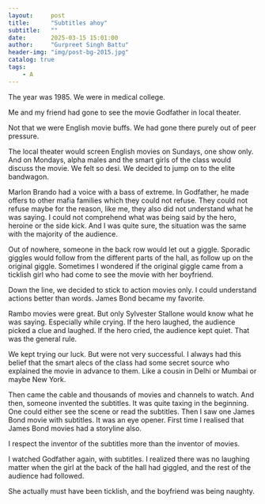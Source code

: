 ```yaml
---
layout:     post
title:      "Subtitles ahoy"
subtitle:   ""
date:       2025-03-15 15:01:00
author:     "Gurpreet Singh Battu"
header-img: "img/post-bg-2015.jpg"
catalog: true
tags:
    - A
---
```


The year was 1985. We were in medical college.

Me and my friend had gone to see the movie Godfather in local theater.

Not that we were English movie buffs. We had gone there purely out of peer pressure.

The local theater would screen English movies on Sundays, one show only. And on Mondays, alpha males and the smart girls of the class would discuss the movie. We felt so desi. We decided to jump on to the elite bandwagon.

Marlon Brando had a voice with a bass of extreme. In Godfather, he made offers to other mafia families which they could not refuse. They could not refuse maybe for the reason, like me, they also did not understand what he was saying. I could not comprehend what was being said by the hero, heroine or the side kick. And I was quite sure, the situation was the same with the majority of the audience.

Out of nowhere, someone in the back row would let out a giggle. Sporadic giggles would follow from the different parts of the hall, as follow up on the original giggle. Sometimes I wondered if the original giggle came from a ticklish girl who had come to see the movie with her boyfriend.

Down the line, we decided to stick to action movies only. I could understand actions better than words. James Bond became my favorite.

Rambo movies were great. But only Sylvester Stallone would know what he was saying. Especially while crying. If the hero laughed, the audience picked a clue and laughed. If the hero cried, the audience kept quiet. That was the general rule.

We kept trying our luck. But were not very successful. I always had this belief that the smart alecs of the class had some secret source who explained the movie in advance to them. Like a cousin in Delhi or Mumbai or maybe New York.

Then came the cable and thousands of movies and channels to watch. And then, someone invented the subtitles. It was quite taxing in the beginning. One could either see the scene or read the subtitles. Then I saw one James Bond movie with subtitles. It was an eye opener. First time I realised that James Bond movies had a storyline also.

I respect the inventor of the subtitles more than the inventor of movies.

I watched Godfather again, with subtitles. I realized there was no laughing matter when the girl at the back of the hall had giggled, and the rest of the audience had followed.

She actually must have been ticklish, and the boyfriend was being naughty.

